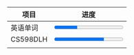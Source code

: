 
| 项目       | 进度                                                     |
| -------- | ------------------------------------------------------ |
| 英语单词     | <span><progress max=6546 value=2169></progress></span> |
| CS598DLH | <span><progress max=100 value=72></progress></span>    |
|          |                                                        |
